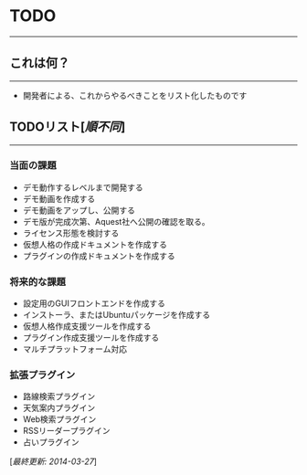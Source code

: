 # TODO
---

## これは何？
---

* 開発者による、これからやるべきことをリスト化したものです


## TODOリスト[*順不同*]
---

### 当面の課題
* デモ動作するレベルまで開発する
* デモ動画を作成する
* デモ動画をアップし、公開する
* デモ版が完成次第、Aquest社へ公開の確認を取る。
* ライセンス形態を検討する
* 仮想人格の作成ドキュメントを作成する
* プラグインの作成ドキュメントを作成する

### 将来的な課題
* 設定用のGUIフロントエンドを作成する
* インストーラ、またはUbuntuパッケージを作成する
* 仮想人格作成支援ツールを作成する
* プラグイン作成支援ツールを作成する
* マルチプラットフォーム対応

### 拡張プラグイン
* 路線検索プラグイン
* 天気案内プラグイン
* Web検索プラグイン
* RSSリーダープラグイン
* 占いプラグイン


[*最終更新: 2014-03-27*]


